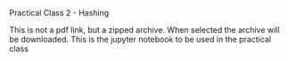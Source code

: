Practical Class 2 - Hashing

This is not a pdf link, but a zipped archive. When selected the archive will be downloaded. This is the jupyter notebook to be used in the practical class
